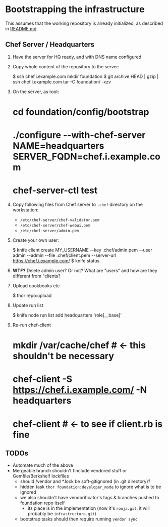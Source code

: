 Bootstrapping the infrastructure
================================

This assumes that the working repository is already initialized, as
described in [README.md](../README.md).

Chef Server / Headquarters
--------------------------

1. Have the server for HQ ready, and with DNS name configured
2. Copy whole content of the repository to the server:

    $ ssh chef.i.example.com mkdir foundation
    $ git archive HEAD | gzip | ssh chef.i.example.com tar -C foundation/ -xzv
    
3. On the server, as root:

    # cd foundation/config/bootstrap
    # ./configure --with-chef-server NAME=headquarters SERVER_FQDN=chef.i.example.com
    # chef-server-ctl test
    
3. Copy following files from Chef server to `.chef` directory on the
   workstation:
   
   - `/etc/chef-server/chef-validator.pem`
   - `/etc/chef-server/chef-webui.pem`
   - `/etc/chef-server/admin.pem`
   
4. Create your own user:

    $ knife client create MY_USERNAME --key .chef/admin.pem --user admin --admin --file .chef/client.pem --server-url https://chef.i.example.com/
    $ knife status

5. **WTF?** Delete admin user? Or not? What are "users" and how are they
   different from "clients?

6. Upload cookbooks etc

   $ thor repo:upload

7. Update run list

    $ knife node run list add headquarters 'role[__base]'

8. Re-run chef-client

    # mkdir /var/cache/chef # <- this shouldn't be necessary
    # chef-client -S https://chef.i.example.com/ -N headquarters
    # chef-client # <- to see if client.rb is fine

TODOs
-----

 - Automate much of the above
 - Mergeable branch shouldn't finclude vendored stuff or
   Gemfile/Berkshelf lockfiles
   - should /vendor and *.lock be soft-gitignored (in .git directory)?
   - hidden task `thor foundation:developer_mode` to ignore what is to
     be ignored
   - we also shouldn't have vendorificator's tags & branches pushed to
     foundation repo itself
     - its place is in the implementation (now it's `ronja.git`, it
       will probably be `infrastructure.git`)
   - bootstrap tasks should then require running `vendor sync`

